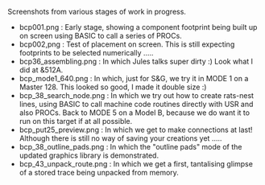 Screenshots from various stages of work in progress.
* bcp001.png : Early stage, showing a component footprint being built up on screen using BASIC to call a series of PROCs.
* bcp002,png : Test of placement on screen.  This is still expecting footprints to be selected numerically .....
* bcp36_assembling.png : In which Jules talks super dirty  :)  Look what I did at &512A.
* bcp_mode1_640.png : In which, just for S&G, we try it in MODE 1 on a Master 128.  This looked so good, I made it double size  :)
* bcp_38_search_node.png : In which we try out how to create rats-nest lines, using BASIC to call machine code routines directly with USR and also PROCs.  Back to MODE 5 on a Model B, because we do want it to run on this target if at all possible.
* bcp_put25_preview.png : In which we get to make connections at last! Although there is still no way of saving your creations yet .....
* bcp_38_outline_pads.png : In which the "outline pads" mode of the updated graphics library is demonstrated.
* bcp_43_unpack_route.png : In which we get a first, tantalising glimpse of a stored trace being unpacked from memory.
